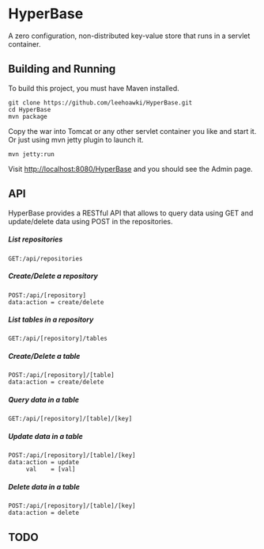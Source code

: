 # HyperBase
A zero configuration, non-distributed key-value store that runs in a servlet container.


## Building and Running

To build this project, you must have Maven installed.

    git clone https://github.com/leehoawki/HyperBase.git
    cd HyperBase
    mvn package 

Copy the war into Tomcat or any other servlet container you like and start it. Or just using mvn jetty plugin to launch it.

    mvn jetty:run

Visit <a href="http://localhost:8080/HyperBase">http://localhost:8080/HyperBase</a> and you should see the Admin page. 

## API

HyperBase provides a RESTful API that allows to query data using GET and update/delete data using POST in the repositories. 

##### List repositories
    GET:/api/repositories
    
##### Create/Delete a repository
    POST:/api/[repository]
    data:action = create/delete

##### List tables in a repository
    GET:/api/[repository]/tables

##### Create/Delete a table
    POST:/api/[repository]/[table]
    data:action = create/delete

##### Query data in a table
    GET:/api/[repository]/[table]/[key]

##### Update data in a table
    POST:/api/[repository]/[table]/[key]
    data:action = update
         val    = [val]

##### Delete data in a table
    POST:/api/[repository]/[table]/[key]
    data:action = delete


## TODO





